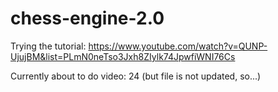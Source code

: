 # chess-engine-2.0

Trying the tutorial: https://www.youtube.com/watch?v=QUNP-UjujBM&list=PLmN0neTso3Jxh8ZIylk74JpwfiWNI76Cs

Currently about to do video: 24 (but file is not updated, so...)
